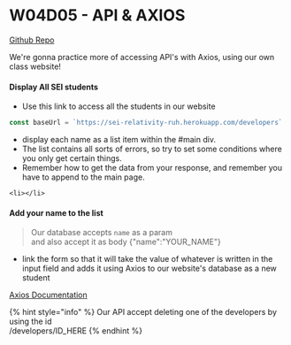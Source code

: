 # W04D05 - API & AXIOS

[Github Repo](https://git.generalassemb.ly/SEI-14/Warmup-W04D05-API-Practice)

We're gonna practice more of accessing API's with Axios, using our own class website!

#### Display All SEI students

* Use this link to access all the students in our website

```javascript
const baseUrl = `https://sei-relativity-ruh.herokuapp.com/developers`
```

* display each name as a list item within the \#main div.
* The list contains all sorts of errors, so try to set some conditions where you only get certain things.
* Remember how to get the data from your response, and remember you have to append to the main page.

`<li></li>`

#### Add your name to the list

> Our database accepts `name` as a param  
> and also accept it as body {"name":"YOUR\_NAME"}

* link the form so that it will take the value of whatever is written in the input field and adds it using Axios to our website's database as a new student

[Axios Documentation](https://github.com/axios/axios)

{% hint style="info" %}
Our API accept deleting one of the developers by using the id  
/developers/ID\_HERE
{% endhint %}

